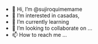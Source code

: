 - 👋 Hi, I’m @sujiroquimemame
- 👀 I’m interested in casadas,
 - 🌱 I’m currently learning 
- 💞️ I’m looking to collaborate on ...
- 📫 How to reach me ...

<!---
sujiroquimemame/sujiroquimemame is a ✨ special ✨ repository because its `README.md` (this file) appears on your GitHub profile.
You can click the Preview link to take a look at your changes.
--->
